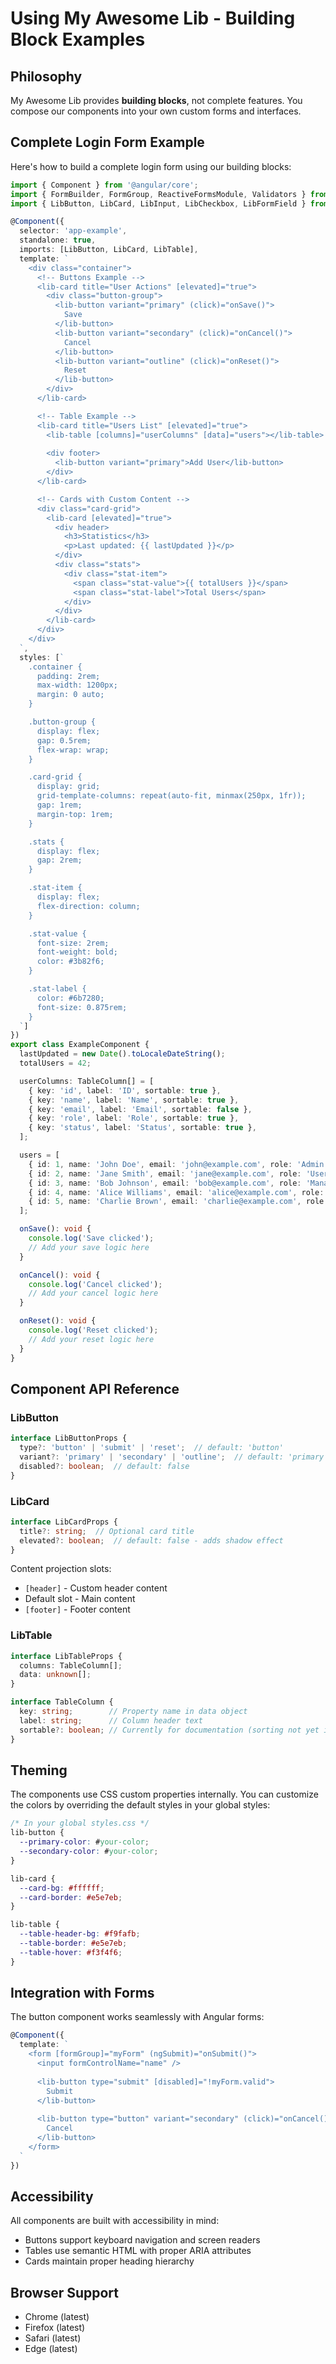 # Using My Awesome Lib - Building Block Examples

## Philosophy

My Awesome Lib provides **building blocks**, not complete features. You compose our components into your own custom forms and interfaces.

## Complete Login Form Example

Here's how to build a complete login form using our building blocks:

```typescript
import { Component } from '@angular/core';
import { FormBuilder, FormGroup, ReactiveFormsModule, Validators } from '@angular/forms';
import { LibButton, LibCard, LibInput, LibCheckbox, LibFormField } from '@benhalverson/my-awesome-lib';

@Component({
  selector: 'app-example',
  standalone: true,
  imports: [LibButton, LibCard, LibTable],
  template: `
    <div class="container">
      <!-- Buttons Example -->
      <lib-card title="User Actions" [elevated]="true">
        <div class="button-group">
          <lib-button variant="primary" (click)="onSave()">
            Save
          </lib-button>
          <lib-button variant="secondary" (click)="onCancel()">
            Cancel
          </lib-button>
          <lib-button variant="outline" (click)="onReset()">
            Reset
          </lib-button>
        </div>
      </lib-card>

      <!-- Table Example -->
      <lib-card title="Users List" [elevated]="true">
        <lib-table [columns]="userColumns" [data]="users"></lib-table>
        
        <div footer>
          <lib-button variant="primary">Add User</lib-button>
        </div>
      </lib-card>

      <!-- Cards with Custom Content -->
      <div class="card-grid">
        <lib-card [elevated]="true">
          <div header>
            <h3>Statistics</h3>
            <p>Last updated: {{ lastUpdated }}</p>
          </div>
          <div class="stats">
            <div class="stat-item">
              <span class="stat-value">{{ totalUsers }}</span>
              <span class="stat-label">Total Users</span>
            </div>
          </div>
        </lib-card>
      </div>
    </div>
  `,
  styles: [`
    .container {
      padding: 2rem;
      max-width: 1200px;
      margin: 0 auto;
    }

    .button-group {
      display: flex;
      gap: 0.5rem;
      flex-wrap: wrap;
    }

    .card-grid {
      display: grid;
      grid-template-columns: repeat(auto-fit, minmax(250px, 1fr));
      gap: 1rem;
      margin-top: 1rem;
    }

    .stats {
      display: flex;
      gap: 2rem;
    }

    .stat-item {
      display: flex;
      flex-direction: column;
    }

    .stat-value {
      font-size: 2rem;
      font-weight: bold;
      color: #3b82f6;
    }

    .stat-label {
      color: #6b7280;
      font-size: 0.875rem;
    }
  `]
})
export class ExampleComponent {
  lastUpdated = new Date().toLocaleDateString();
  totalUsers = 42;

  userColumns: TableColumn[] = [
    { key: 'id', label: 'ID', sortable: true },
    { key: 'name', label: 'Name', sortable: true },
    { key: 'email', label: 'Email', sortable: false },
    { key: 'role', label: 'Role', sortable: true },
    { key: 'status', label: 'Status', sortable: true },
  ];

  users = [
    { id: 1, name: 'John Doe', email: 'john@example.com', role: 'Admin', status: 'Active' },
    { id: 2, name: 'Jane Smith', email: 'jane@example.com', role: 'User', status: 'Active' },
    { id: 3, name: 'Bob Johnson', email: 'bob@example.com', role: 'Manager', status: 'Active' },
    { id: 4, name: 'Alice Williams', email: 'alice@example.com', role: 'User', status: 'Inactive' },
    { id: 5, name: 'Charlie Brown', email: 'charlie@example.com', role: 'User', status: 'Active' },
  ];

  onSave(): void {
    console.log('Save clicked');
    // Add your save logic here
  }

  onCancel(): void {
    console.log('Cancel clicked');
    // Add your cancel logic here
  }

  onReset(): void {
    console.log('Reset clicked');
    // Add your reset logic here
  }
}
```

## Component API Reference

### LibButton

```typescript
interface LibButtonProps {
  type?: 'button' | 'submit' | 'reset';  // default: 'button'
  variant?: 'primary' | 'secondary' | 'outline';  // default: 'primary'
  disabled?: boolean;  // default: false
}
```

### LibCard

```typescript
interface LibCardProps {
  title?: string;  // Optional card title
  elevated?: boolean;  // default: false - adds shadow effect
}
```

Content projection slots:
- `[header]` - Custom header content
- Default slot - Main content
- `[footer]` - Footer content

### LibTable

```typescript
interface LibTableProps {
  columns: TableColumn[];
  data: unknown[];
}

interface TableColumn {
  key: string;        // Property name in data object
  label: string;      // Column header text
  sortable?: boolean; // Currently for documentation (sorting not yet implemented)
}
```

## Theming

The components use CSS custom properties internally. You can customize the colors by overriding the default styles in your global styles:

```css
/* In your global styles.css */
lib-button {
  --primary-color: #your-color;
  --secondary-color: #your-color;
}

lib-card {
  --card-bg: #ffffff;
  --card-border: #e5e7eb;
}

lib-table {
  --table-header-bg: #f9fafb;
  --table-border: #e5e7eb;
  --table-hover: #f3f4f6;
}
```

## Integration with Forms

The button component works seamlessly with Angular forms:

```typescript
@Component({
  template: `
    <form [formGroup]="myForm" (ngSubmit)="onSubmit()">
      <input formControlName="name" />
      
      <lib-button type="submit" [disabled]="!myForm.valid">
        Submit
      </lib-button>
      
      <lib-button type="button" variant="secondary" (click)="onCancel()">
        Cancel
      </lib-button>
    </form>
  `
})
```

## Accessibility

All components are built with accessibility in mind:
- Buttons support keyboard navigation and screen readers
- Tables use semantic HTML with proper ARIA attributes
- Cards maintain proper heading hierarchy

## Browser Support

- Chrome (latest)
- Firefox (latest)
- Safari (latest)
- Edge (latest)
